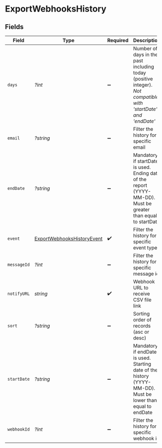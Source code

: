 # ExportWebhooksHistory


## Fields

| Field                                                                                                           | Type                                                                                                            | Required                                                                                                        | Description                                                                                                     | Example                                                                                                         |
| --------------------------------------------------------------------------------------------------------------- | --------------------------------------------------------------------------------------------------------------- | --------------------------------------------------------------------------------------------------------------- | --------------------------------------------------------------------------------------------------------------- | --------------------------------------------------------------------------------------------------------------- |
| `days`                                                                                                          | *?int*                                                                                                          | :heavy_minus_sign:                                                                                              | Number of days in the past including today (positive integer). _Not compatible with 'startDate' and 'endDate'_  | 7                                                                                                               |
| `email`                                                                                                         | *?string*                                                                                                       | :heavy_minus_sign:                                                                                              | Filter the history for a specific email                                                                         | example@brevo.com                                                                                               |
| `endDate`                                                                                                       | *?string*                                                                                                       | :heavy_minus_sign:                                                                                              | Mandatory if startDate is used. Ending date of the report (YYYY-MM-DD). Must be greater than equal to startDate | 2023-02-17                                                                                                      |
| `event`                                                                                                         | [ExportWebhooksHistoryEvent](../../models/shared/ExportWebhooksHistoryEvent.md)                                 | :heavy_check_mark:                                                                                              | Filter the history for a specific event type                                                                    | request                                                                                                         |
| `messageId`                                                                                                     | *?int*                                                                                                          | :heavy_minus_sign:                                                                                              | Filter the history for a specific message id                                                                    | <23befbae-1505-47a8-bd27-e30ef739f32c@fr.sib>                                                                   |
| `notifyURL`                                                                                                     | *string*                                                                                                        | :heavy_check_mark:                                                                                              | Webhook URL to receive CSV file link                                                                            | https://brevo.com                                                                                               |
| `sort`                                                                                                          | *?string*                                                                                                       | :heavy_minus_sign:                                                                                              | Sorting order of records (asc or desc)                                                                          | desc                                                                                                            |
| `startDate`                                                                                                     | *?string*                                                                                                       | :heavy_minus_sign:                                                                                              | Mandatory if endDate is used. Starting date of the history (YYYY-MM-DD). Must be lower than equal to endDate    | 2023-02-13                                                                                                      |
| `webhookId`                                                                                                     | *?int*                                                                                                          | :heavy_minus_sign:                                                                                              | Filter the history for a specific webhook id                                                                    | 2345                                                                                                            |
